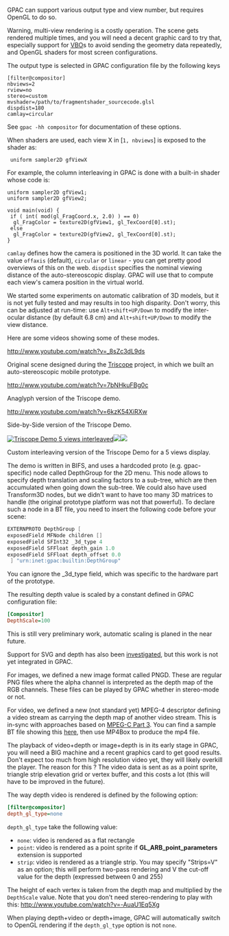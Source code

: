 GPAC can support various output type and view number, but requires OpenGL to do so. 

Warning, multi-view rendering is a costly operation. The scene gets rendered multiple times, and you will need a decent graphic card to try that, especially support for [VBO](http://en.wikipedia.org/wiki/Vertex_Buffer_Object)s to avoid sending the geometry data repeatedly, and OpenGL shaders for most screen configurations. 

The output type is selected in GPAC configuration file by the following keys

```
[filter@compositor]
nbviews=2
rview=no
stereo=custom
mvshader=/path/to/fragmentshader_sourcecode.glsl
dispdist=180
camlay=circular
```

See `gpac -hh compositor` for documentation of these options.


When shaders are used, each view X in \[`1, nbviews`\] is exposed to the shader as:

```
 uniform sampler2D gfViewX
```

For example, the column interleaving in GPAC is done with a built-in shader whose code is:

```
uniform sampler2D gfView1;
uniform sampler2D gfView2;

void main(void) {
 if ( int( mod(gl_FragCoord.x, 2.0) ) == 0)
  gl_FragColor = texture2D(gfView1, gl_TexCoord[0].st);
 else
  gl_FragColor = texture2D(gfView2, gl_TexCoord[0].st);
}
```

`camlay` defines how the camera is positioned in the 3D world. It can take the value `offaxis` (default), `circular` or `linear` - you can get pretty good overviews of this on the web. `dispdist` specifies the nominal viewing distance of the auto-stereoscopic display. GPAC will use that to compute each view's camera position in the virtual world. 

We started some experiments on automatic calibration of 3D models, but it is not yet fully tested and may results in too high disparity. Don't worry, this can be adjusted at run-time: use `Alt+shift+UP/Down` to modify the inter-ocular distance (by default 6.8 cm) and `Alt+shift+UP/Down` to modify the view distance.   

Here are some videos showing some of these modes. 

http://www.youtube.com/watch?v=_8sZc3dL9ds

Original scene designed during the [Triscope](http://triscope.enst.fr) project, in which we built an auto-stereoscopic mobile prototype.

http://www.youtube.com/watch?v=7bNHkuFBg0c

Anaglyph version of the Triscope demo.

http://www.youtube.com/watch?v=6kzK54XiRXw

Side-by-Side version of the Triscope Demo.

[![Triscope Demo 5 views interleaved](https://gpac.io/files/2011/05/triscope_menu_5views1-300x166.png)](https://gpac.io/files/2011/05/triscope_menu_5views1.png)[![](http://gpac.io/files/2011/05/triscope_dino_5views-300x166.png)](http://gpac.io/files/2011/05/triscope_dino_5views.png)[![](http://gpac.io/files/2011/05/triscope_nef_5views-300x166.png)](http://gpac.io/files/2011/05/triscope_nef_5views.png)

Custom interleaving version of the Triscope Demo for a 5 views display.

The demo is written in BIFS, and uses a hardcoded proto (e.g. gpac-specific) node called DepthGroup for the 2D menu. This node allows to specify depth translation and scaling factors to a sub-tree, which are then accumulated when going down the sub-tree. We could also have used Transform3D nodes, but we didn't want to have too many 3D matrices to handle (the original prototype platform was not that powerful). To declare such a node in a BT file, you need to insert the following code before your scene:

```c
EXTERNPROTO DepthGroup [
exposedField MFNode children []
exposedField SFInt32 _3d_type 4
exposedField SFFloat depth_gain 1.0
exposedField SFFloat depth_offset 0.0
 ] "urn:inet:gpac:builtin:DepthGroup"
```

You can ignore the \_3d\_type field, which was specific to the hardware part of the prototype.

The resulting depth value is scaled by a constant defined in GPAC configuration file:

```ini
[Compositor]
DepthScale=100
```

This is still very preliminary work, automatic scaling is planed in the near future.

Support for SVG and depth has also been [investigated](http://www.svgopen.org/2010/papers/54-SVG_Extensions_for_3D_displays/), but this work is not yet integrated in GPAC.

For images, we defined a new image format called PNGD. These are regular PNG files where the alpha channel is interpreted as the depth map of the RGB channels. These files can be played by GPAC whether in stereo-mode or not. 

For video, we defined a new (not standard yet) MPEG-4 descriptor defining a video stream as carrying the depth map of another video stream. This is in-sync with approaches based on [MPEG-C Part 3](http://www.google.com/url?sa=t&source=web&cd=1&ved=0CBgQFjAA&url=http%3A%2F%2Fvca.ele.tue.nl%2Fevents%2F3Dworkshop2006%2Fpdf%2FBourge_MPEG-C_Part3_EnablingTheIntroOfVideoPlusDepthContents.pdf&rct=j&q=MPEG-C%20carriage%20of%20auxiliary%20video&ei=Rd7CTbfyNcKKhQfJ1qy7BQ&usg=AFQjCNHlhdzaAamUyts5TjHn_fElcjFfPw&cad=rja). You can find a sample BT file showing this [here,](http://perso.telecom-paristech.fr/~lefeuvre/wwwfiles/video_and_depth.bt) then use MP4Box to produce the mp4 file. 

The playback of video+depth or image+depth is in its early stage in GPAC, you will need a BIG machine and a recent graphics card to get good results. Don't expect too much from high resolution video yet, they will likely overkill the player. The reason for this ? The video data is sent as as a point sprite, triangle strip elevation grid or vertex buffer, and this costs a lot (this will have to be improved in the future). 

The way depth video is rendered is defined by the following option:

```ini
[filter@compositor]
depth_gl_type=none
```

`depth_gl_type` take the following value:

*   `none`: video is rendered as a flat rectangle
*   `point`: video is rendered as a point sprite if **GL\_ARB\_point\_parameters** extension is supported
*   `strip`: video is rendered as a triangle strip. You may specify "Strips=V" as an option; this will perform two-pass rendering and V the cut-off value for the depth (expressed between 0 and 255)

The height of each vertex is taken from the depth map and multiplied by the `DepthScale` value. Note that you don't need stereo-rendering to play with this: http://www.youtube.com/watch?v=-AuaU1Eq5Xg 

When playing depth+video or depth+image, GPAC will automatically switch to OpenGL rendering if the `depth_gl_type` option is not `none`. 
